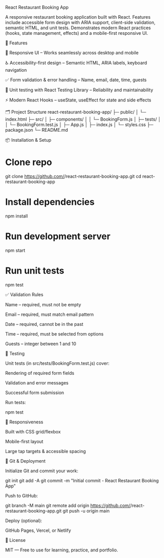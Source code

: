 React Restaurant Booking App

A responsive restaurant booking application built with React. Features include accessible form design with ARIA support, client-side validation, semantic HTML, and unit tests. Demonstrates modern React practices (hooks, state management, effects) and a mobile-first responsive UI.

🚀 Features

🎨 Responsive UI – Works seamlessly across desktop and mobile

♿ Accessibility-first design – Semantic HTML, ARIA labels, keyboard navigation

✅ Form validation & error handling – Name, email, date, time, guests

🧪 Unit testing with React Testing Library – Reliability and maintainability

⚡ Modern React Hooks – useState, useEffect for state and side effects

🗂 Project Structure
react-restaurant-booking-app/
├─ public/
│  └─ index.html
├─ src/
│  ├─ components/
│  │  └─ BookingForm.js
│  ├─ tests/
│  │  └─ BookingForm.test.js
│  ├─ App.js
│  ├─ index.js
│  └─ styles.css
├─ package.json
└─ README.md

📦 Installation & Setup
# Clone repo
git clone https://github.com/<your-username>/react-restaurant-booking-app.git
cd react-restaurant-booking-app

# Install dependencies
npm install

# Run development server
npm start

# Run unit tests
npm test

✅ Validation Rules

Name – required, must not be empty

Email – required, must match email pattern

Date – required, cannot be in the past

Time – required, must be selected from options

Guests – integer between 1 and 10

🧪 Testing

Unit tests (in src/tests/BookingForm.test.js) cover:

Rendering of required form fields

Validation and error messages

Successful form submission

Run tests:

npm test

📱 Responsiveness

Built with CSS grid/flexbox

Mobile-first layout

Large tap targets & accessible spacing

🌳 Git & Deployment

Initialize Git and commit your work:

git init
git add -A
git commit -m "Initial commit - React Restaurant Booking App"


Push to GitHub:

git branch -M main
git remote add origin https://github.com/<your-username>/react-restaurant-booking-app.git
git push -u origin main


Deploy (optional):

GitHub Pages, Vercel, or Netlify

📄 License

MIT — Free to use for learning, practice, and portfolio.
